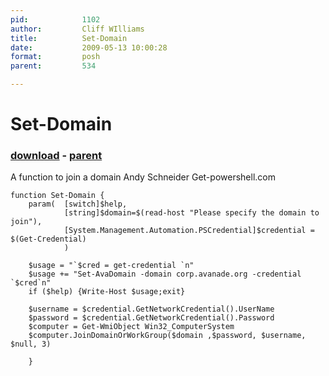 ```yaml
---
pid:            1102
author:         Cliff WIlliams
title:          Set-Domain
date:           2009-05-13 10:00:28
format:         posh
parent:         534

---
```


# Set-Domain

### [download](//scripts/1102.ps1) - [parent](//scripts/534.md)

A function to join a domain
Andy Schneider
Get-powershell.com

```posh
function Set-Domain {
	param(	[switch]$help,
			[string]$domain=$(read-host "Please specify the domain to join"),
			[System.Management.Automation.PSCredential]$credential = $(Get-Credential) 
			)
			
	$usage = "`$cred = get-credential `n"
	$usage += "Set-AvaDomain -domain corp.avanade.org -credential `$cred`n"
	if ($help) {Write-Host $usage;exit}
	
	$username = $credential.GetNetworkCredential().UserName
	$password = $credential.GetNetworkCredential().Password
	$computer = Get-WmiObject Win32_ComputerSystem
	$computer.JoinDomainOrWorkGroup($domain ,$password, $username, $null, 3)
	
	}
```
